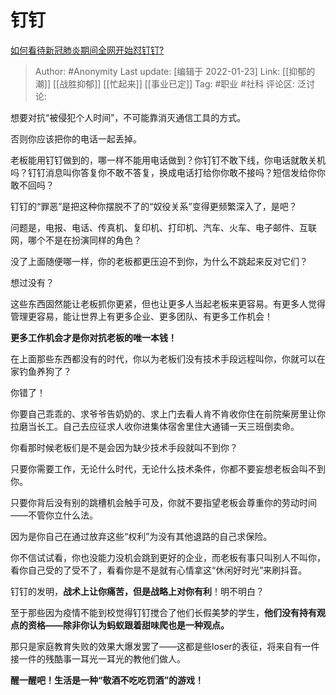 # 钉钉
[如何看待新冠肺炎期间全网开始怼钉钉?](https://www.zhihu.com/question/370841540/answer/1038953421)

> Author: #Anonymity
> Last update: [编辑于 2022-01-23]
> Link: [[抑郁的潮]] [[战胜抑郁]] [[忙起来]] [[事业已定]]
> Tag: #职业 #社科
> 评论区:
> 泛讨论:

想要对抗“被侵犯个人时间”，不可能靠消灭通信工具的方式。

否则你应该把你的电话一起丢掉。

老板能用钉钉做到的，哪一样不能用电话做到？你钉钉不敢下线，你电话就敢关机吗？钉钉消息叫你答复你不敢不答复，换成电话打给你你敢不接吗？短信发给你你敢不回吗？

钉钉的“罪恶”是把这种你摆脱不了的“奴役关系”变得更频繁深入了，是吧？

问题是，电报、电话、传真机、复印机、打印机、汽车、火车、电子邮件、互联网，哪个不是在扮演同样的角色？

没了上面随便哪一样，你的老板都更压迫不到你，为什么不跳起来反对它们？

想过没有？

这些东西固然能让老板抓你更紧，但也让更多人当起老板来更容易。有更多人觉得管理更容易，能让世界上有更多企业、更多团队、有更多工作机会！

**更多工作机会才是你对抗老板的唯一本钱！**

在上面那些东西都没有的时代，你以为老板们没有技术手段远程叫你，你就可以在家钓鱼养狗了？

你错了！

你要自己乖乖的、求爷爷告奶奶的、求上门去看人肯不肯收你住在前院柴房里让你拉磨当长工。自己去应征求人收你进集体宿舍里住大通铺一天三班倒卖命。

你看那时候老板们是不是会因为缺少技术手段就叫不到你？

只要你需要工作，无论什么时代，无论什么技术条件，你都不要妄想老板会叫不到你。

只要你背后没有别的跳槽机会触手可及，你就不要指望老板会尊重你的劳动时间——不管你立什么法。

因为是你自己在通过放弃这些“权利”为没有其他退路的自己求保险。

你不信试试看，你也没能力没机会跳到更好的企业，而老板有事只叫别人不叫你，看你自己受的了受不了，看看你是不是就有心情拿这“休闲好时光”来刷抖音。

钉钉的发明，**战术上让你痛苦，但是战略上对你有利**！明不明白？

至于那些因为疫情不能到校觉得钉钉搅合了他们长假美梦的学生，**他们没有持有观点的资格——除非你认为蚂蚁跟着甜味爬也是一种观点。**

那只是家庭教育失败的效果大爆发罢了——这都是些loser的表征，将来自有一件接一件的残酷事一耳光一耳光的教他们做人。

**醒一醒吧！生活是一种“敬酒不吃吃罚酒”的游戏！**
